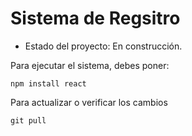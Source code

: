 <h1>Sistema de Regsitro</h1>

- Estado del proyecto: En construcción.

Para ejecutar el sistema, debes poner:

```npm install react```

Para actualizar o verificar los cambios 

```git pull```


